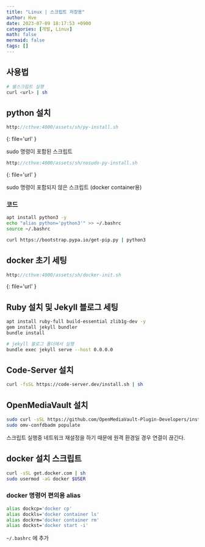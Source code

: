 ```yaml
---
title: "Linux | 스크립트 저장용"
author: Hve
date: 2023-07-09 18:17:53 +0900
categories: [개발, Linux]
math: false
mermaid: false
tags: []
---
```


## 사용법

```bash
# 쉘스크립트 실행
curl <url> | sh
```


## python 설치

```sass
http://cthve:4000/assets/sh/py-install.sh
```
{: file='url' }

sudo 명령이 포함된 스크립트

```sass
http://cthve:4000/assets/sh/nosudo-py-install.sh
```
{: file='url' }

sudo 명령이 포함되지 않은 스크립트 (docker container용)

### 코드

```bash
apt install python3 -y
echo "alias python='python3'" >> ~/.bashrc
source ~/.bashrc

curl https://bootstrap.pypa.io/get-pip.py | python3 
```

## docker 초기 세팅

```sass
http://cthve:4000/assets/sh/docker-init.sh
```
{: file='url' }

## Ruby 설치 및 Jekyll 블로그 세팅

```bash
apt install ruby-full build-essential zlib1g-dev -y
gem install jekyll bundler
bundle install
```

```bash
# jekyll 블로그 폴더에서 실행
bundle exec jekyll serve --host 0.0.0.0
```

## Code-Server 설치

```bash
curl -fsSL https://code-server.dev/install.sh | sh
```

## OpenMediaVault 설치

```bash
sudo curl -sSL https://github.com/OpenMediaVault-Plugin-Developers/installScript/raw/master/install | sudo bash
sudo omv-confdbadm populate
```

스크립트 실행중 네트워크 재설정을 하기 때문에 원격 환경일 경우 연결이 끊긴다.

## docker 설치 스크립트

```bash
curl -sSL get.docker.com | sh
sudo usermod -aG docker $USER
```

### docker 명령어 편의용 alias

```bash
alias dockcp='docker cp'
alias dockls='docker container ls'
alias dockrm='docker container rm'
alias dockst='docker start -i'
```

`~/.bashrc` 에 추가